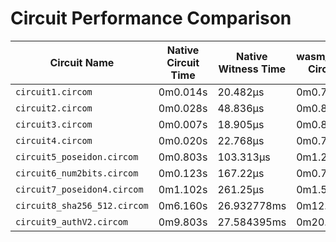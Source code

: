 # Circuit Performance Comparison

| Circuit Name                 | Native Circuit Time | Native Witness Time | wasm_nodejs.txt Circuit Time | wasm_nodejs.txt Witness Time |
|------------------------------|---------------------|---------------------|------------------------------|------------------------------|
| `circuit1.circom`            | 0m0.014s            | 20.482µs            | 0m0.761s                     | 0.045ms                      |
| `circuit2.circom`            | 0m0.028s            | 48.836µs            | 0m0.817s                     | 0.073ms                      |
| `circuit3.circom`            | 0m0.007s            | 18.905µs            | 0m0.841s                     | 0.042ms                      |
| `circuit4.circom`            | 0m0.020s            | 22.768µs            | 0m0.788s                     | 0.047ms                      |
| `circuit5_poseidon.circom`   | 0m0.803s            | 103.313µs           | 0m1.258s                     | 0.489ms                      |
| `circuit6_num2bits.circom`   | 0m0.123s            | 167.22µs            | 0m0.795s                     | 1.369ms                      |
| `circuit7_poseidon4.circom`  | 0m1.102s            | 261.25µs            | 0m1.501s                     | 1.019ms                      |
| `circuit8_sha256_512.circom` | 0m6.160s            | 26.932778ms         | 0m12.159s                    | 96.835ms                     |
| `circuit9_authV2.circom`     | 0m9.803s            | 27.584395ms         | 0m20.957s                    | 73.385ms                     |
